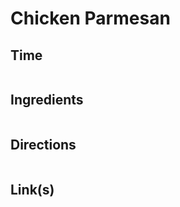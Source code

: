 # Chicken Parmesan

## Time 
```

```

## Ingredients
```

```


## Directions
```

```


## Link(s)
```

```
